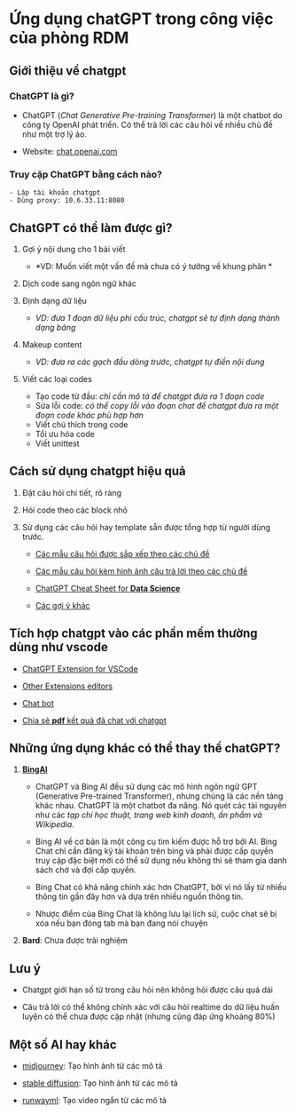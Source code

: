 # Ứng dụng chatGPT trong công việc của phòng RDM

## Giới thiệu về chatgpt

### ChatGPT là gì?

- ChatGPT (*Chat Generative Pre-training Transformer*) là một chatbot do công ty OpenAI phát triển. Có thể trả lời các câu hỏi về nhiều chủ đề như một trợ lý ảo.

- Website: [chat.openai.com](chat.openai.com/)

### Truy cập ChatGPT bằng cách nào?

    - Lập tài khoản chatgpt
    - Dùng proxy: 10.6.33.11:8080

## ChatGPT có thể làm được gì?

1. Gợi ý nội dung cho 1 bài viết

    - *VD: Muốn viết một vấn đề mà chưa có ý tưởng về khung phân *

1. Dịch code sang ngôn ngữ khác

1. Định dạng dữ liệu

    - *VD: đưa 1 đoạn dữ liệu phi cấu trúc, chatgpt sẽ tự định dạng thành dạng bảng*

1. Makeup content

    - *VD: đưa ra các gạch đầu dòng trước, chatgpt tự điền nội dung*

1. Viết các loại codes

    - Tạo code từ đầu: *chỉ cần mô tả để chatgpt đưa ra 1 đoạn code*
    - Sửa lỗi code: *có thể copy lỗi vào đoạn chat để chatgpt đưa ra một đoạn code khác phù hợp hơn*
    - Viết chú thích trong code
    - Tổi ưu hóa code
    - Viết unittest 


## Cách sử dụng chatgpt hiệu quả

1. Đặt câu hỏi chi tiết, rõ ràng

1. Hỏi code theo các block nhỏ

1. Sử dụng các câu hỏi hay template sẵn được tổng hợp từ người dùng trước.

    - [Các mẫu câu hỏi được sắp xếp theo các chủ đề](https://www.awesomegptprompts.com/) 

    - [Các mẫu câu hỏi kèm hình ảnh câu trả lời theo các chủ đề](https://github.com/shoaibahmed/awesome-ChatGPT)

    - [ChatGPT Cheat Sheet for **Data Science**](https://www.datacamp.com/cheat-sheet/chatgpt-cheat-sheet-data-science)

    - [Các gợi ý khác](https://github.com/travistangvh/ChatGPT-Data-Science-Prompts)


## Tích hợp chatgpt vào các phần mềm thường dùng như vscode

- [ChatGPT Extension for VSCode](https://github.com/mpociot/chatgpt-vscode)

- [Other Extensions editors](https://github.com/Kamigami55/awesome-chatgpt#editors)

- [Chat bot](https://github.com/Kamigami55/awesome-chatgpt#chatbots)

- [Chia sẻ **pdf** kết quả đã chat với chatgpt](https://github.com/liady/ChatGPT-pdf)


## Những ứng dụng khác có thể thay thể chatGPT?

1. [**BingAI**](https://www.bing.com)

   - ChatGPT và Bing AI đều sử dụng các mô hình ngôn ngữ GPT (Generative Pre-trained Transformer), nhưng chúng là các nền tảng khác nhau. ChatGPT là một chatbot đa năng. Nó quét các tài nguyên như các *tạp chí học thuật, trang web kinh doanh, ấn phẩm và Wikipedia*.

    - Bing AI về cơ bản là một công cụ tìm kiếm được hỗ trợ bởi AI. Bing Chat chỉ cần đăng ký tài khoản trên bing và phải được cấp quyền truy cập đặc biệt mới có thể sử dụng nếu không thì sẽ tham gia danh sách chờ và đợi cấp quyền.

    - Bing Chat có khả năng chính xác hơn ChatGPT, bởi vì nó lấy từ nhiều thông tin gần đây hơn và dựa trên nhiều nguồn thông tin.

    - Nhược điểm của Bing Chat là không lưu lại lịch sử, cuộc chat sẽ bị xóa nếu bạn đóng tab mà bạn đang nói chuyện

1. **Bard**: Chưa được trải nghiệm

## Lưu ý

- Chatgpt giới hạn số từ trong câu hỏi nên không hỏi được câu quá dài

- Câu trả lời có thể không chính xác với câu hỏi realtime do dữ liệu huấn luyện có thể chưa được cập nhật (nhưng cũng đáp ứng khoảng 80%)

## Một số AI hay khác

- [midjourney](https://www.midjourney.com): Tạo hình ảnh từ các mô tả

- [stable diffusion](https://stablediffusionweb.com/): Tạo hình ảnh từ các mô tả
- [runwayml](https://runwayml.com/): Tạo video ngắn từ các mô tả
